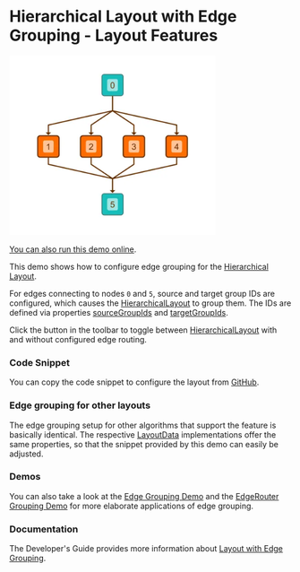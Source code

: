 <!--
 //////////////////////////////////////////////////////////////////////////////
 // @license
 // This file is part of yFiles for HTML.
 // Use is subject to license terms.
 //
 // Copyright (c) by yWorks GmbH, Vor dem Kreuzberg 28,
 // 72070 Tuebingen, Germany. All rights reserved.
 //
 //////////////////////////////////////////////////////////////////////////////
-->
# Hierarchical Layout with Edge Grouping - Layout Features

<img src="../../../doc/demo-thumbnails/layout-hierarchical-edge-grouping.webp" alt="demo-thumbnail" height="320"/>

[You can also run this demo online](https://www.yfiles.com/demos/layout-features/hierarchical-edge-grouping/).

This demo shows how to configure edge grouping for the [Hierarchical Layout](https://docs.yworks.com/yfileshtml/#/api/HierarchicalLayout).

For edges connecting to nodes `0` and `5`, source and target group IDs are configured, which causes the [HierarchicalLayout](https://docs.yworks.com/yfileshtml/#/api/HierarchicalLayout) to group them. The IDs are defined via properties [sourceGroupIds](https://docs.yworks.com/yfileshtml/#/api/HierarchicalLayoutData#sourceGroupIds) and [targetGroupIds](https://docs.yworks.com/yfileshtml/#/api/HierarchicalLayoutData#targetGroupIds).

Click the button in the toolbar to toggle between [HierarchicalLayout](https://docs.yworks.com/yfileshtml/#/api/HierarchicalLayout) with and without configured edge routing.

### Code Snippet

You can copy the code snippet to configure the layout from [GitHub](https://github.com/yWorks/yfiles-for-html-demos/blob/master/demos/layout-features/hierarchical-edge-grouping/HierarchicalEdgeGrouping.ts).

### Edge grouping for other layouts

The edge grouping setup for other algorithms that support the feature is basically identical. The respective [LayoutData](https://docs.yworks.com/yfileshtml/#/api/LayoutData) implementations offer the same properties, so that the snippet provided by this demo can easily be adjusted.

### Demos

You can also take a look at the [Edge Grouping Demo](../../layout/edgegrouping/) and the [EdgeRouter Grouping Demo](../../layout/edgeroutergrouping/) for more elaborate applications of edge grouping.

### Documentation

The Developer's Guide provides more information about [Layout with Edge Grouping](https://docs.yworks.com/yfileshtml/#/dguide/layout-edge_grouping).
